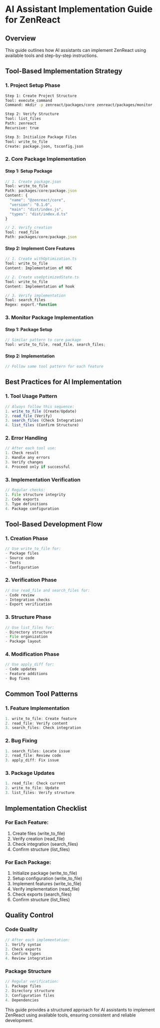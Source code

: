 # AI Assistant Implementation Guide for ZenReact

## Overview

This guide outlines how AI assistants can implement ZenReact using available tools and step-by-step instructions.

## Tool-Based Implementation Strategy

### 1. Project Setup Phase

```bash
Step 1: Create Project Structure
Tool: execute_command
Command: mkdir -p zenreact/packages/core zenreact/packages/monitor

Step 2: Verify Structure
Tool: list_files
Path: zenreact
Recursive: true

Step 3: Initialize Package Files
Tool: write_to_file
Create: package.json, tsconfig.json
```

### 2. Core Package Implementation

#### Step 1: Setup Package

```typescript
// 1. Create package.json
Tool: write_to_file
Path: packages/core/package.json
Content: {
  "name": "@zenreact/core",
  "version": "0.1.0",
  "main": "dist/index.js",
  "types": "dist/index.d.ts"
}

// 2. Verify creation
Tool: read_file
Path: packages/core/package.json
```

#### Step 2: Implement Core Features

```typescript
// 1. Create withOptimization.ts
Tool: write_to_file
Content: Implementation of HOC

// 2. Create useOptimizedState.ts
Tool: write_to_file
Content: Implementation of hook

// 3. Verify implementation
Tool: search_files
Regex: export.*function
```

### 3. Monitor Package Implementation

#### Step 1: Package Setup

```typescript
// Similar pattern to core package
Tool: write_to_file, read_file, search_files;
```

#### Step 2: Implementation

```typescript
// Follow same tool pattern for each feature
```

## Best Practices for AI Implementation

### 1. Tool Usage Pattern

```typescript
// Always follow this sequence:
1. write_to_file (Create/Update)
2. read_file (Verify)
3. search_files (Check Integration)
4. list_files (Confirm Structure)
```

### 2. Error Handling

```typescript
// After each tool use:
1. Check result
2. Handle any errors
3. Verify changes
4. Proceed only if successful
```

### 3. Implementation Verification

```typescript
// Regular checks:
1. File structure integrity
2. Code exports
3. Type definitions
4. Package configuration
```

## Tool-Based Development Flow

### 1. Creation Phase

```typescript
// Use write_to_file for:
- Package files
- Source code
- Tests
- Configuration
```

### 2. Verification Phase

```typescript
// Use read_file and search_files for:
- Code review
- Integration checks
- Export verification
```

### 3. Structure Phase

```typescript
// Use list_files for:
- Directory structure
- File organization
- Package layout
```

### 4. Modification Phase

```typescript
// Use apply_diff for:
- Code updates
- Feature additions
- Bug fixes
```

## Common Tool Patterns

### 1. Feature Implementation

```typescript
1. write_to_file: Create feature
2. read_file: Verify content
3. search_files: Check integration
```

### 2. Bug Fixing

```typescript
1. search_files: Locate issue
2. read_file: Review code
3. apply_diff: Fix issue
```

### 3. Package Updates

```typescript
1. read_file: Check current
2. write_to_file: Update
3. list_files: Verify structure
```

## Implementation Checklist

### For Each Feature:

1. Create files (write_to_file)
2. Verify creation (read_file)
3. Check integration (search_files)
4. Confirm structure (list_files)

### For Each Package:

1. Initialize package (write_to_file)
2. Setup configuration (write_to_file)
3. Implement features (write_to_file)
4. Verify implementation (read_file)
5. Check exports (search_files)
6. Confirm structure (list_files)

## Quality Control

### Code Quality

```typescript
// After each implementation:
1. Verify syntax
2. Check exports
3. Confirm types
4. Review integration
```

### Package Structure

```typescript
// Regular verification:
1. Package files
2. Directory structure
3. Configuration files
4. Dependencies
```

This guide provides a structured approach for AI assistants to implement ZenReact using available tools, ensuring consistent and reliable development.
